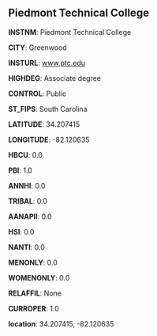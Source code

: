 
Piedmont Technical College
---
**INSTNM**: Piedmont Technical College

**CITY**: Greenwood

**INSTURL**: www.ptc.edu

**HIGHDEG**: Associate degree

**CONTROL**: Public

**ST_FIPS**: South Carolina

**LATITUDE**: 34.207415

**LONGITUDE**: -82.120635

**HBCU**: 0.0

**PBI**: 1.0

**ANNHI**: 0.0

**TRIBAL**: 0.0

**AANAPII**: 0.0

**HSI**: 0.0

**NANTI**: 0.0

**MENONLY**: 0.0

**WOMENONLY**: 0.0

**RELAFFIL**: None

**CURROPER**: 1.0

**location**: 34.207415, -82.120635
